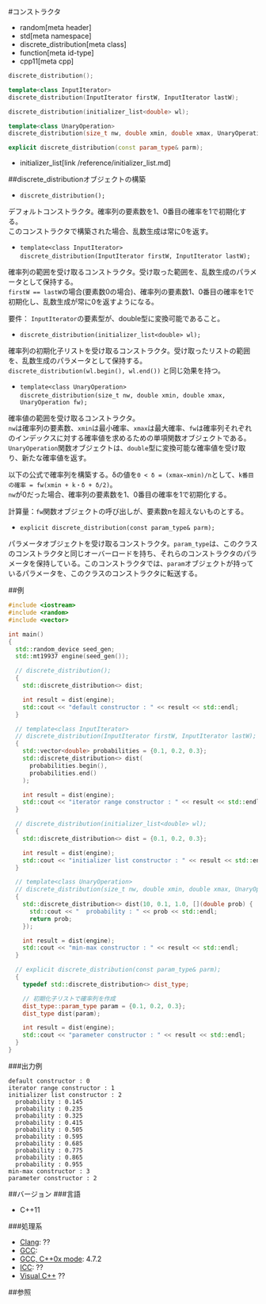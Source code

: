 #コンストラクタ
* random[meta header]
* std[meta namespace]
* discrete_distribution[meta class]
* function[meta id-type]
* cpp11[meta cpp]

```cpp
discrete_distribution();

template<class InputIterator>
discrete_distribution(InputIterator firstW, InputIterator lastW);

discrete_distribution(initializer_list<double> wl);

template<class UnaryOperation>
discrete_distribution(size_t nw, double xmin, double xmax, UnaryOperation fw);

explicit discrete_distribution(const param_type& parm);
```
* initializer_list[link /reference/initializer_list.md]

##discrete_distributionオブジェクトの構築
- `discrete_distribution();`

デフォルトコンストラクタ。確率列の要素数を1、0番目の確率を1で初期化する。  
このコンストラクタで構築された場合、乱数生成は常に0を返す。


- `template<class InputIterator>`<br/>`discrete_distribution(InputIterator firstW, InputIterator lastW);`

確率列の範囲を受け取るコンストラクタ。受け取った範囲を、乱数生成のパラメータとして保持する。  
`firstW == lastW`の場合(要素数0の場合)、確率列の要素数1、0番目の確率を1で初期化し、乱数生成が常に0を返すようになる。  

要件： `InputIterator`の要素型が、double型に変換可能であること。 
  
  
 
- `discrete_distribution(initializer_list<double> wl);`

確率列の初期化子リストを受け取るコンストラクタ。受け取ったリストの範囲を、乱数生成のパラメータとして保持する。  
`discrete_distribution(wl.begin(), wl.end())` と同じ効果を持つ。 
  
  
- `template<class UnaryOperation>`<br/>`discrete_distribution(size_t nw, double xmin, double xmax, UnaryOperation fw);`

確率値の範囲を受け取るコンストラクタ。  
`nw`は確率列の要素数、`xmin`は最小確率、`xmax`は最大確率、`fw`は確率列それぞれのインデックスに対する確率値を求めるための単項関数オブジェクトである。`UnaryOperation`関数オブジェクトは、`double`型に変換可能な確率値を受け取り、新たな確率値を返す。
  
以下の公式で確率列を構築する。δの値を`0 < δ = (xmax−xmin)/n`として、`k番目の確率 = fw(xmin + k・δ + δ/2)`。  
`nw`が0だった場合、確率列の要素数を1、0番目の確率を1で初期化する。

計算量：`fw`関数オブジェクトの呼び出しが、要素数nを超えないものとする。 
  
  
- `explicit discrete_distribution(const param_type& parm);`

パラメータオブジェクトを受け取るコンストラクタ。`param_type`は、このクラスのコンストラクタと同じオーバーロードを持ち、それらのコンストラクタのパラメータを保持している。このコンストラクタでは、`param`オブジェクトが持っているパラメータを、このクラスのコンストラクタに転送する。 

##例
```cpp
#include <iostream>
#include <random>
#include <vector>

int main()
{
  std::random_device seed_gen;
  std::mt19937 engine(seed_gen());

  // discrete_distribution();
  {
    std::discrete_distribution<> dist;

    int result = dist(engine);
    std::cout << "default constructor : " << result << std::endl;
  }

  // template<class InputIterator>
  // discrete_distribution(InputIterator firstW, InputIterator lastW);
  {
    std::vector<double> probabilities = {0.1, 0.2, 0.3};
    std::discrete_distribution<> dist(
      probabilities.begin(),
      probabilities.end()
    );

    int result = dist(engine);
    std::cout << "iterator range constructor : " << result << std::endl;
  }

  // discrete_distribution(initializer_list<double> wl);
  {
    std::discrete_distribution<> dist = {0.1, 0.2, 0.3};

    int result = dist(engine);
    std::cout << "initializer list constructor : " << result << std::endl;
  }

  // template<class UnaryOperation>
  // discrete_distribution(size_t nw, double xmin, double xmax, UnaryOperation fw);
  {
    std::discrete_distribution<> dist(10, 0.1, 1.0, [](double prob) {
      std::cout << "  probability : " << prob << std::endl;
      return prob;
    });

    int result = dist(engine);
    std::cout << "min-max constructor : " << result << std::endl;
  }

  // explicit discrete_distribution(const param_type& parm);
  {
    typedef std::discrete_distribution<> dist_type;

    // 初期化子リストで確率列を作成
    dist_type::param_type param = {0.1, 0.2, 0.3};
    dist_type dist(param);

    int result = dist(engine);
    std::cout << "parameter constructor : " << result << std::endl;
  }
}
```


###出力例
```
default constructor : 0
iterator range constructor : 1
initializer list constructor : 2
  probability : 0.145
  probability : 0.235
  probability : 0.325
  probability : 0.415
  probability : 0.505
  probability : 0.595
  probability : 0.685
  probability : 0.775
  probability : 0.865
  probability : 0.955
min-max constructor : 3
parameter constructor : 2
```

##バージョン
###言語
- C++11

###処理系
- [Clang](/implementation.md#clang): ??
- [GCC](/implementation.md#gcc): 
- [GCC, C++0x mode](/implementation.md#gcc): 4.7.2
- [ICC](/implementation.md#icc): ??
- [Visual C++](/implementation.md#visual_cpp) ??


##参照


